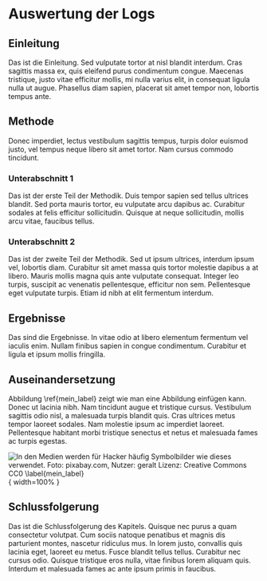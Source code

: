 # Auswertung der Logs

## Einleitung

Das ist die Einleitung. Sed vulputate tortor at nisl blandit interdum. Cras sagittis massa ex, quis eleifend purus condimentum congue. Maecenas tristique, justo vitae efficitur mollis, mi nulla varius elit, in consequat ligula nulla ut augue. Phasellus diam sapien, placerat sit amet tempor non, lobortis tempus ante.

## Methode

Donec imperdiet, lectus vestibulum sagittis tempus, turpis dolor euismod justo, vel tempus neque libero sit amet tortor. Nam cursus commodo tincidunt.

### Unterabschnitt 1

Das ist der erste Teil der Methodik. Duis tempor sapien sed tellus ultrices blandit. Sed porta mauris tortor, eu vulputate arcu dapibus ac. Curabitur sodales at felis efficitur sollicitudin. Quisque at neque sollicitudin, mollis arcu vitae, faucibus tellus.

### Unterabschnitt 2

Das ist der zweite Teil der Methodik. Sed ut ipsum ultrices, interdum ipsum vel, lobortis diam. Curabitur sit amet massa quis tortor molestie dapibus a at libero. Mauris mollis magna quis ante vulputate consequat. Integer leo turpis, suscipit ac venenatis pellentesque, efficitur non sem. Pellentesque eget vulputate turpis. Etiam id nibh at elit fermentum interdum.

<!--
Kommentare können so hinzugefügt werden.
-->

## Ergebnisse

Das sind die Ergebnisse. In vitae odio at libero elementum fermentum vel iaculis enim. Nullam finibus sapien in congue condimentum. Curabitur et ligula et ipsum mollis fringilla.

## Auseinandersetzung

Abbildung \ref{mein_label} zeigt wie man eine Abbildung einfügen kann. Donec ut lacinia nibh. Nam tincidunt augue et tristique cursus. Vestibulum sagittis odio nisl, a malesuada turpis blandit quis. Cras ultrices metus tempor laoreet sodales. Nam molestie ipsum ac imperdiet laoreet. Pellentesque habitant morbi tristique senectus et netus et malesuada fames ac turpis egestas.

<!--
Bilder können mit der folgenden Syntax eingefügt werden:
![Bildunterschrift \label{mein_label}](source/figures/beispielbild.jpg){ width=50% }

Details zu den Attributen wie width und height gibt es unter:
http://pandoc.org/MANUAL.html#extension-link_attributes
-->

![In den Medien werden für Hacker häufig Symbolbilder wie dieses verwendet. Foto: [pixabay.com](https://pixabay.com/photo-2883632/), Nutzer: [geralt](https://pixabay.com/de/users/geralt-9301/) Lizenz: [Creative Commons CC0](https://creativecommons.org/publicdomain/zero/1.0/deed.de) \label{mein_label}](source/figures/beispielbild.jpg){ width=100% }

## Schlussfolgerung

Das ist die Schlussfolgerung des Kapitels. Quisque nec purus a quam consectetur volutpat. Cum sociis natoque penatibus et magnis dis parturient montes, nascetur ridiculus mus. In lorem justo, convallis quis lacinia eget, laoreet eu metus. Fusce blandit tellus tellus. Curabitur nec cursus odio. Quisque tristique eros nulla, vitae finibus lorem aliquam quis. Interdum et malesuada fames ac ante ipsum primis in faucibus.
